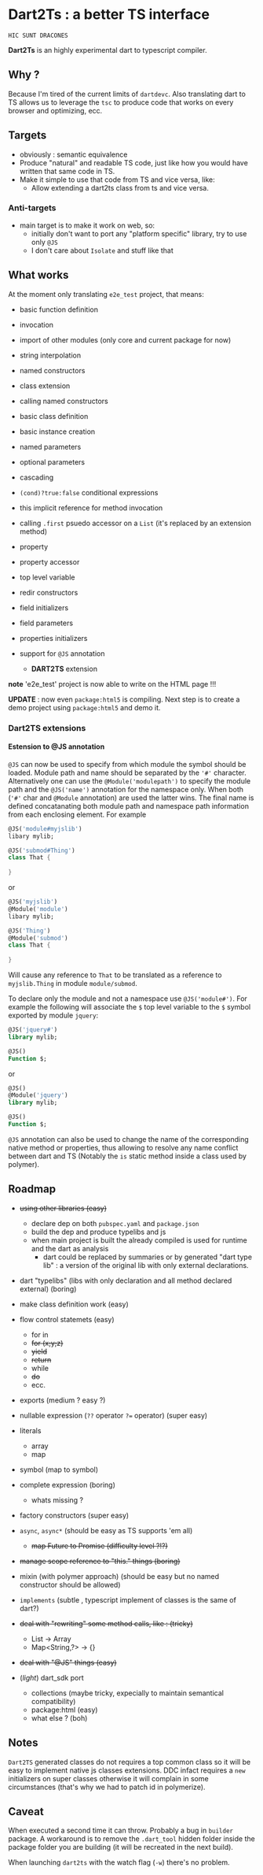 # Dart2Ts : a better TS interface

``HIC SUNT DRACONES``

**Dart2Ts** is an highly experimental dart to typescript compiler.

## Why ?

Because I'm tired of the current limits of `dartdevc`. Also translating dart to TS allows 
us to leverage the `tsc` to produce code that works on every browser and optimizing, ecc.

## Targets

 - obviously : semantic equivalence 
 - Produce "natural" and readable TS code, just like how you would have written that same code in TS.
 - Make it simple to use that code from TS and vice versa, like:
   - Allow extending a dart2ts class from ts and vice versa.
 
### Anti-targets
 
  - main target is to make it work on web, so:
    - initially don't want to port any "platform specific" library, try to use only `@JS`
    - I don't care about `Isolate` and stuff like that
 
## What works

At the moment only translating `e2e_test` project, that means:
 - basic function definition
 - invocation
 - import of other modules (only core and current package for now)
 - string interpolation
 - named constructors
 - class extension
 - calling named constructors
 - basic class definition 
 - basic instance creation
 - named parameters
 - optional parameters
 - cascading
 - `(cond)?true:false` conditional expressions
 - this implicit reference for method invocation
 - calling `.first` psuedo accessor on a `List` (it's replaced by an extension method)
 - property
 - property accessor
 - top level variable
 - redir constructors
 - field initializers 
 - field parameters
 - properties initializers
  
 - support for `@JS` annotation
   - **DART2TS** extension
   
**note** 'e2e_test' project is now able to write on the HTML page !!!

**UPDATE** : now even `package:html5` is compiling. Next step is to create a demo project using `package:html5` and demo it.
   
### Dart2TS extensions

#### Estension to @JS annotation

`@JS` can now be used to specify from which module the symbol should be loaded. Module path and name should be separated by the `'#'` character.
Alternatively one can use the `@Module('modulepath')` to specify the module path and the `@JS('name')` annotation for the namespace only.
When both (`'#'` char and `@Module` annotation) are used the latter wins.
The final name is defined concatanating both module path and namespace path information from each enclosing element. For example

```dart
@JS('module#myjslib')
libary mylib;

@JS('submod#Thing')
class That {
  
}

```

or

```dart
@JS('myjslib')
@Module('module')
libary mylib;

@JS('Thing')
@Module('submod')
class That {
  
}

```

Will cause any reference to `That` to be translated as a reference to `myjslib.Thing` in module `module/submod`. 

To declare only the module and not a namespace use `@JS('module#')`. For example the following will associate the `$` top level variable
to the `$` symbol exported by module `jquery`:

```dart
@JS('jquery#')
library mylib;

@JS()
Function $;

```

or 

```dart
@JS()
@Module('jquery')
library mylib;

@JS()
Function $;

```

`@JS` annotation can also be used to change the name of the corresponding native method or properties, thus allowing to resolve any name conflict between dart and TS
(Notably the `is` static method inside a class used by polymer).

## Roadmap

 - ~~using other libraries (easy)~~
   - declare dep on both `pubspec.yaml` and `package.json`
   - build the dep and produce typelibs and js 
   - when main project is built the already compiled is used for runtime and the dart as analysis
     - dart could be replaced by summaries or by generated "dart type lib" : a version of the original lib with only external declarations.
 - dart "typelibs" (libs with only declaration and all method declared external) (boring)
 - make class definition work (easy)
  
  
 - flow control statemets (easy)
   - for in
   - ~~for (x;y;z)~~
   - ~~yield~~
   - ~~return~~
   - while
   - ~~do~~
   - ecc.
 - exports (medium ? easy ?)
 - nullable expression (`??` operator `?=` operator) (super easy)
 - literals
   - array
   - map
 - symbol (map to symbol)
 - complete expression (boring)
    - whats missing ?
 - factory constructors (super easy)
 - `async`, `async*` (should be easy as TS supports 'em all)
   - ~~map Future to Promise (difficulty level ?!?)~~
 - ~~manage scope reference to "this." things (boring)~~
 - mixin (with polymer approach) (should be easy but no named constructor should be allowed)
 - `implements` (subtle , typescript implement of classes is the same of dart?)
 - ~~deal with "rewriting" some method calls, like : (tricky)~~ 
   - List -> Array
   - Map<String,?> -> {}
 - ~~deal with "@JS" things (easy)~~
 
 - (*light*) dart_sdk port
    - collections (maybe tricky, expecially to maintain semantical compatibility)
    - package:html (easy)
    - what else ? (boh)
 
 ## Notes
 
 `Dart2TS` generated classes do not requires a top common class so it will be easy
 to implement native js classes extensions. DDC infact requires a `new` initializers
 on super classes otherwise it will complain in some circumstances (that's why
 we had to patch id in polymerize).
 
 ## Caveat
 
 When executed a second time it can throw. Probably a bug in `builder` package. 
 A workaround is to remove the `.dart_tool` hidden folder inside the package folder you are building (it will
 be recreated in the next build).
 
 When launching `dart2ts` with the watch flag (`-w`) there's no problem.